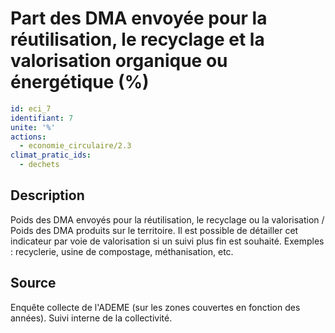 # Part des DMA envoyée pour la réutilisation, le recyclage et la valorisation organique ou énergétique (%)
```yaml
id: eci_7
identifiant: 7
unite: '%'
actions:
  - economie_circulaire/2.3
climat_pratic_ids:
  - dechets
```
## Description
Poids des DMA envoyés pour la réutilisation, le recyclage ou la valorisation / Poids des DMA produits sur le territoire.
Il est possible de détailler cet indicateur par voie de valorisation si un suivi plus fin est souhaité. Exemples : recyclerie, usine de compostage, méthanisation, etc.
## Source
Enquête collecte de l'ADEME (sur les zones couvertes en fonction des années). Suivi interne de la collectivité.


